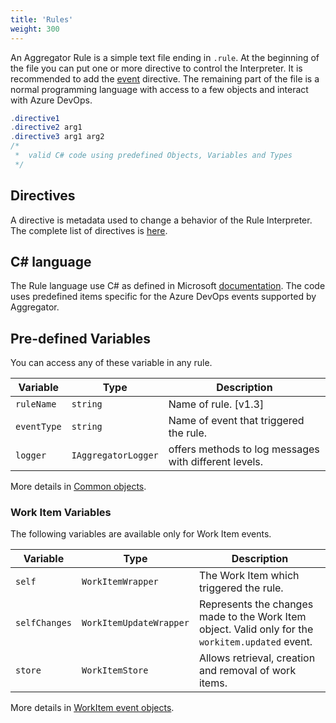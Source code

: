 ```yaml
---
title: 'Rules'
weight: 300
---
```



An Aggregator Rule is a simple text file ending in `.rule`. At the beginning of the file you can put one or more directive to control the Interpreter. It is recommended to add the [event](./directives/#event-directive-v10) directive.
The remaining part of the file is a normal programming language with access to a few objects and interact with Azure DevOps.

```C#
.directive1
.directive2 arg1
.directive3 arg1 arg2
/*
 *  valid C# code using predefined Objects, Variables and Types
 */
```

## Directives
A directive is metadata used to change a behavior of the Rule Interpreter.
The complete list of directives is [here](./directives/).

## C# language
The Rule language use C# as defined in Microsoft [documentation](https://docs.microsoft.com/en-us/dotnet/csharp/language-reference/). The code uses predefined items specific for the Azure DevOps events supported by Aggregator.

## Pre-defined Variables

You can access any of these variable in any rule.

Variable        | Type                      | Description
----------------|---------------------------|----------------
`ruleName`      | `string`                  | Name of rule. [v1.3]
`eventType`     | `string`                  | Name of event that triggered the rule.
`logger`        | `IAggregatorLogger`       | offers methods to log messages with different levels.

More details in [Common objects](./common-rule-objects).


### Work Item Variables

The following variables are available only for Work Item events.

Variable        | Type                      | Description
----------------|---------------------------|----------------
`self`          | `WorkItemWrapper`         | The Work Item which triggered the rule.
`selfChanges`   | `WorkItemUpdateWrapper`   | Represents the changes  made to the Work Item object. Valid only for the `workitem.updated` event.
`store`         | `WorkItemStore`           | Allows retrieval, creation and removal of work items.

More details in [WorkItem event objects](./workitem).